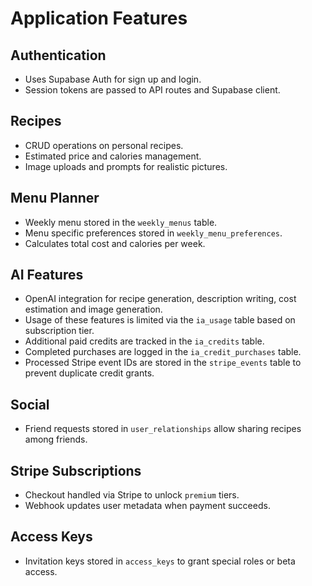 # Application Features

## Authentication
- Uses Supabase Auth for sign up and login.
- Session tokens are passed to API routes and Supabase client.

## Recipes
- CRUD operations on personal recipes.
- Estimated price and calories management.
- Image uploads and prompts for realistic pictures.

## Menu Planner
- Weekly menu stored in the `weekly_menus` table.
- Menu specific preferences stored in `weekly_menu_preferences`.
- Calculates total cost and calories per week.

## AI Features
- OpenAI integration for recipe generation, description writing, cost estimation and image generation.
- Usage of these features is limited via the `ia_usage` table based on subscription tier.
- Additional paid credits are tracked in the `ia_credits` table.
- Completed purchases are logged in the `ia_credit_purchases` table.
- Processed Stripe event IDs are stored in the `stripe_events` table to prevent duplicate credit grants.

## Social
- Friend requests stored in `user_relationships` allow sharing recipes among friends.

## Stripe Subscriptions
- Checkout handled via Stripe to unlock `premium` tiers.
- Webhook updates user metadata when payment succeeds.

## Access Keys
- Invitation keys stored in `access_keys` to grant special roles or beta access.
